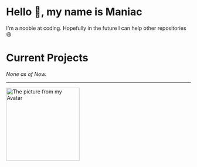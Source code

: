 # Hello 👋, my name is Maniac
I'm a noobie at coding. Hopefully in the future I can help other repositories 😃

# Current Projects
_None as of Now._


---
<p align="left">
  <img width="200" src="https://github.com/Maniacxxx/Maniacxxx/blob/main/github_avatar.jpg?raw=true" alt="The picture from my Avatar"/>
</p>
